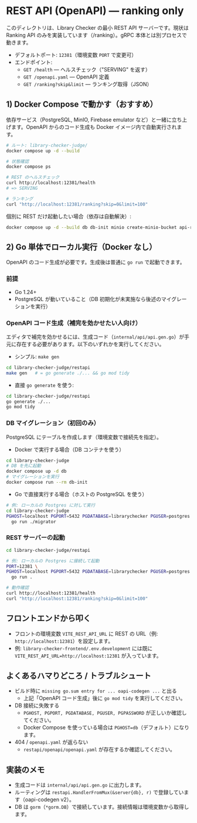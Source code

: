 # REST API (OpenAPI) — ranking only

このディレクトリは、Library Checker の最小 REST API サーバーです。現状は Ranking API のみを実装しています（/ranking）。gRPC 本体とは別プロセスで動きます。

- デフォルトポート: `12381`（環境変数 `PORT` で変更可）
- エンドポイント:
  - `GET /health` — ヘルスチェック（"SERVING" を返す）
  - `GET /openapi.yaml` — OpenAPI 定義
  - `GET /ranking?skip&limit` — ランキング取得（JSON）

## 1) Docker Compose で動かす（おすすめ）

依存サービス（PostgreSQL, MinIO, Firebase emulator など）と一緒に立ち上げます。OpenAPI からのコード生成も Docker イメージ内で自動実行されます。

```bash
# ルート: library-checker-judge/
docker compose up -d --build

# 状態確認
docker compose ps

# REST のヘルスチェック
curl http://localhost:12381/health
# => SERVING

# ランキング
curl "http://localhost:12381/ranking?skip=0&limit=100"
```

個別に REST だけ起動したい場合（依存は自動解決）:

```bash
docker compose up -d --build db db-init minio create-minio-bucket api-rest
```

## 2) Go 単体でローカル実行（Docker なし）

OpenAPI のコード生成が必要です。生成後は普通に `go run` で起動できます。

### 前提
- Go 1.24+
- PostgreSQL が動いていること（DB 初期化が未実施なら後述のマイグレーションを実行）

### OpenAPI コード生成（補完を効かせたい人向け）
エディタで補完を効かせるには、生成コード（`internal/api/api.gen.go`）が手元に存在する必要があります。以下のいずれかを実行してください。

- シンプル: `make gen`

```bash
cd library-checker-judge/restapi
make gen   # = go generate ./... && go mod tidy
```

- 直接 `go generate` を使う:

```bash
cd library-checker-judge/restapi
go generate ./...
go mod tidy
```

### DB マイグレーション（初回のみ）
PostgreSQL にテーブルを作成します（環境変数で接続先を指定）。

- Docker で実行する場合（DB コンテナを使う）
```bash
cd library-checker-judge
# DB を先に起動
docker compose up -d db
# マイグレーションを実行
docker compose run --rm db-init
```

- Go で直接実行する場合（ホストの PostgreSQL を使う）
```bash
# 例: ローカルの Postgres に対して実行
cd library-checker-judge
PGHOST=localhost PGPORT=5432 PGDATABASE=librarychecker PGUSER=postgres PGPASSWORD=lcdummypassword \
  go run ./migrator
```

### REST サーバーの起動
```bash
cd library-checker-judge/restapi

# 例: ローカルの Postgres に接続して起動
PORT=12381 \
PGHOST=localhost PGPORT=5432 PGDATABASE=librarychecker PGUSER=postgres PGPASSWORD=lcdummypassword \
  go run .

# 動作確認
curl http://localhost:12381/health
curl "http://localhost:12381/ranking?skip=0&limit=100"
```

## フロントエンドから叩く
- フロントの環境変数 `VITE_REST_API_URL` に REST の URL（例: `http://localhost:12381`）を設定します。
- 例: `library-checker-frontend/.env.development` には既に `VITE_REST_API_URL=http://localhost:12381` が入っています。

## よくあるハマりどころ / トラブルシュート
- ビルド時に `missing go.sum entry for ... oapi-codegen ...` と出る
  - 上記「OpenAPI コード生成」後に `go mod tidy` を実行してください。
- DB 接続に失敗する
  - `PGHOST, PGPORT, PGDATABASE, PGUSER, PGPASSWORD` が正しいか確認してください。
  - Docker Compose を使っている場合は `PGHOST=db`（デフォルト）になります。
- 404 / `openapi.yaml` が返らない
  - `restapi/openapi/openapi.yaml` が存在するか確認してください。

## 実装のメモ
- 生成コードは `internal/api/api.gen.go` に出力します。
- ルーティングは `restapi.HandlerFromMux(&server{db}, r)` で登録しています（oapi-codegen v2）。
- DB は `gorm`（`*gorm.DB`）で接続しています。接続情報は環境変数から取得します。
